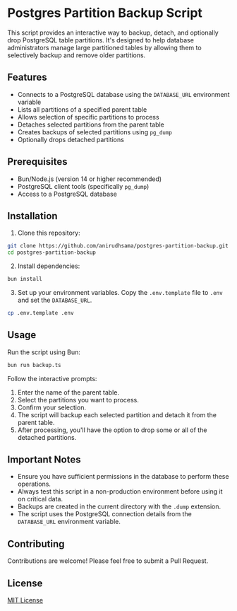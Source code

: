 # Postgres Partition Backup Script

This script provides an interactive way to backup, detach, and optionally drop PostgreSQL table partitions. It's designed to help database administrators manage large partitioned tables by allowing them to selectively backup and remove older partitions.

## Features

- Connects to a PostgreSQL database using the `DATABASE_URL` environment variable
- Lists all partitions of a specified parent table
- Allows selection of specific partitions to process
- Detaches selected partitions from the parent table
- Creates backups of selected partitions using `pg_dump`
- Optionally drops detached partitions

## Prerequisites

- Bun/Node.js (version 14 or higher recommended)
- PostgreSQL client tools (specifically `pg_dump`)
- Access to a PostgreSQL database

## Installation

1. Clone this repository:

```bash
git clone https://github.com/anirudhsama/postgres-partition-backup.git
cd postgres-partition-backup
```

2. Install dependencies:

```bash
bun install
```

3. Set up your environment variables. Copy the `.env.template` file to `.env` and set the `DATABASE_URL`.

```bash
cp .env.template .env
```

## Usage

Run the script using Bun:

```bash
bun run backup.ts
```

Follow the interactive prompts:

1. Enter the name of the parent table.
2. Select the partitions you want to process.
3. Confirm your selection.
4. The script will backup each selected partition and detach it from the parent table.
5. After processing, you'll have the option to drop some or all of the detached partitions.

## Important Notes

- Ensure you have sufficient permissions in the database to perform these operations.
- Always test this script in a non-production environment before using it on critical data.
- Backups are created in the current directory with the `.dump` extension.
- The script uses the PostgreSQL connection details from the `DATABASE_URL` environment variable.

## Contributing

Contributions are welcome! Please feel free to submit a Pull Request.

## License

[MIT License](LICENSE)
